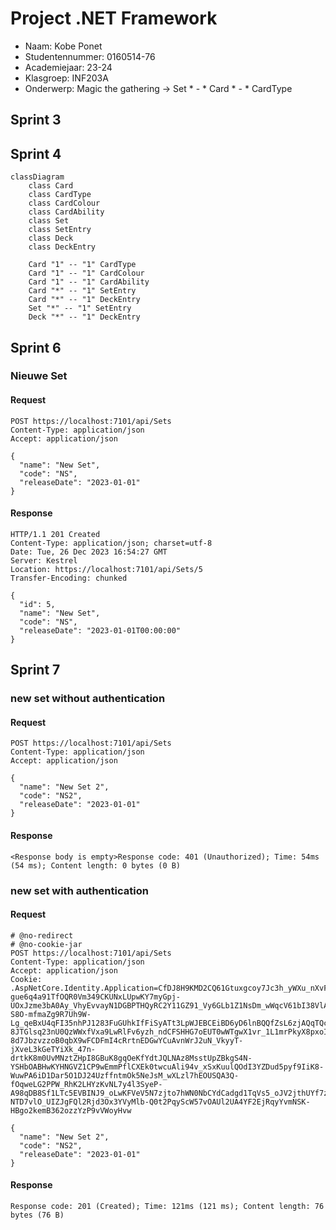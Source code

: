 ﻿# Project .NET Framework

* Naam: Kobe Ponet
* Studentennummer: 0160514-76
* Academiejaar: 23-24
* Klasgroep: INF203A
* Onderwerp: Magic the gathering -> Set * - * Card * - * CardType

## Sprint 3


## Sprint 4
```mermaid
classDiagram
    class Card
    class CardType
    class CardColour
    class CardAbility
    class Set
    class SetEntry
    class Deck
    class DeckEntry
    
    Card "1" -- "1" CardType
    Card "1" -- "1" CardColour
    Card "1" -- "1" CardAbility
    Card "*" -- "1" SetEntry
    Card "*" -- "1" DeckEntry
    Set "*" -- "1" SetEntry
    Deck "*" -- "1" DeckEntry
```

## Sprint 6

### Nieuwe Set

#### Request

```http request
POST https://localhost:7101/api/Sets
Content-Type: application/json
Accept: application/json

{
  "name": "New Set",
  "code": "NS",
  "releaseDate": "2023-01-01"
}
```

#### Response

```http request
HTTP/1.1 201 Created
Content-Type: application/json; charset=utf-8
Date: Tue, 26 Dec 2023 16:54:27 GMT
Server: Kestrel
Location: https://localhost:7101/api/Sets/5
Transfer-Encoding: chunked

{
  "id": 5,
  "name": "New Set",
  "code": "NS",
  "releaseDate": "2023-01-01T00:00:00"
}
```
## Sprint 7

### new set without authentication

#### Request

```http request
POST https://localhost:7101/api/Sets
Content-Type: application/json
Accept: application/json

{
  "name": "New Set 2",
  "code": "NS2",
  "releaseDate": "2023-01-01"
}
```

#### Response

```http request
<Response body is empty>Response code: 401 (Unauthorized); Time: 54ms (54 ms); Content length: 0 bytes (0 B)
```
### new set with authentication

#### Request

```http request
# @no-redirect
# @no-cookie-jar
POST https://localhost:7101/api/Sets
Content-Type: application/json
Accept: application/json
Cookie: .AspNetCore.Identity.Application=CfDJ8H9KMD2CQ61Gtuxgcoy7Jc3h_yWXu_nXvFemKY0pENhN4-gue6q4a91TfOQR0Vm349CKUNxLUpwKY7myGpj-UOxJzme3bA0Ay_VhyEvvayN1DGBPTHQyRC2Y11GZ91_Vy6GLb1Z1NsDm_wWqcV61bI38VlAw-S8O-mfmaZg9R7Uh9W-Lg_qeBxU4qFI35nhPJ1283FuGUhkIfFiSyATt3LpWJEBCEiBD6yD6lnBQQfZsL6zjAQqTQc9xoWek1BIjI1bpMp0YlHo7Qgl5_0ib-8JTGlsq23nU0QzWWxfVxa9LwRlFv6yzh_ndCFSHHG7oEUT0wWTgwX1vr_1L1mrPkyX8pxoIhwYqsdCa1iml8SBsOkEqJDZ7lrfrCDvv1wTv-8d7JbzvzzoB0qbX9wFCDFmI4cRrtnEDGwYCuAvnWrJ2uN_VkyyT-jXveL3kGeTYiXk_47n-drtkK8m0UvMNztZHpI8GBuK8gqOeKfYdtJQLNAz8MsstUpZBkgS4N-YSHbOABHwKYHNGVZ1CP9wEmmPflCXEk0twcuAli94v_xSxKuulQOdI3YZDud5pyf9IiK8-WuwPA6iD1Dar5O1DJ24UzffntmOk5NeJsM_wXLzl7hEOUSQA3Q-fOqweLG2PPW_RhK2LHYzKvNL7y4l3SyeP-A98qDB8Sf1LTc5EVBINJ9_oLwKFVeV5N7zjto7hWN0NbCYdCadgd1TqVs5_oJV2jthUYf7zfqL-NTD7vlO_UIZJgFQl2Rjd3Ox3YVyMlb-Q0t2PqyScW57vOAUl2UA4YF2EjRqyYvmNSK-HBgo2kemB362ozzYzP9vVWoyHvw

{
  "name": "New Set 2",
  "code": "NS2",
  "releaseDate": "2023-01-01"
}

```

#### Response

```http request
Response code: 201 (Created); Time: 121ms (121 ms); Content length: 76 bytes (76 B)
```